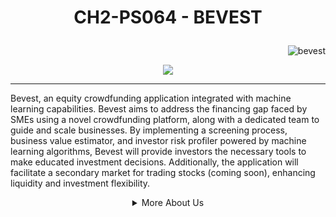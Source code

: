 
<h1 align="center">

CH2-PS064 - BEVEST
</h1>

<img src="https://komarev.com/ghpvc/?username=Bevest-Technology&label=%20Views&color=FF7F50&style=flat&height=70" align='right' alt="bevest" />
<br/>
<!--  <img src="https://gpvc.arturio.dev/yashitanamdeo" alt="Profile views" align='right'/> <a href="https://github.com/Bevest-Technology/"> </a> update  -->

<!-- Typing SVG by DenverCoder1 - https://github.com/DenverCoder1/readme-typing-svg -->
<p align="center">
  <a href="https://github.com/DenverCoder1/readme-typing-svg"><img src="https://readme-typing-svg.herokuapp.com?font=Plus+Jakarta+Sans&weight=500&size=30&lines=B+E+V+E+S+T;Be+Investor,+Grow+Together+!;&center=true&color=1E90FF&width=500&height=45"></a>
</p>
<hr/>

Bevest, an equity crowdfunding application integrated with machine learning capabilities. Bevest aims to address the financing gap faced by SMEs using a novel crowdfunding platform, along with a dedicated team to guide and scale businesses. By implementing a screening process, business value estimator, and investor risk profiler powered by machine learning algorithms, Bevest will provide investors the necessary tools to make educated investment decisions. Additionally, the application will facilitate a secondary market for trading stocks (coming soon), enhancing liquidity and investment flexibility.


<details>
   <summary align="center">More About Us</summary>
<br/>

<p align="center"><img src="https://i.ibb.co/QNtf90X/Bevest-Logo.png" width="200px"></p>

### Our Goals
Our team consists of 7 members, from various backgrounds and together contribute to the construction of this application. Combine several technologies namely machine learning, cloud computing, and mobile development to create an application that aims to overcome the funding problems of SMEs that occur in Indonesia. The hope of this application is to help SMEs to more easily get funding so that they are able to maintain and develop their business and help the realization of Indonesia's SDGs.

### Bevest Team
   
|        Role        | Name                           |Bangkit ID        |                       University                | LinkedIn | 
| ------------------ | -------------------------------|------------------|-------------------------------------------------|----------| 
| Mobile Development | Alif Akbar Kartadinata         | A248BSY1974      | University of Lampung                           |[Here](https://www.linkedin.com/in/mralifakbar/)|
| Mobile Development | Muhammad Noor Hakim            | A172BSY2107      | University of Mikroskil                         |[Here](https://www.linkedin.com/in/mhd-noor-hakim/)|
| Machine Learning   | M. Dwi Pratama                 | M248BSY1185      | University of Lampung                           |[Here](https://www.linkedin.com/in/m-dwi-pratama/) |
| Machine Learning   | Winda Apriliyanti              | M248BSX1589      | University of Lampung                           |[Here](https://www.linkedin.com/in/windaapriliyanti/)|
| Machine Learning   | Dicky Setiawan                 | M007BSY1347      | University of Dian Nuswantoro                   |[Here](https://www.linkedin.com/in/dickysstwn/)|
| Cloud Computing    | Ivana C. Rutchya               | C006BSX4152      | University of Brawijaya                         |[Here](https://www.linkedin.com/in/ivana-c-rutchya/)|
| Cloud Computing    | Ade Reiki Karuna               | C007BSY4082      | University of Dian Nuswantoro                   |[Here](https://www.linkedin.com/in/reikidev/)|

<br/>


<p align="right"> Regards, </p>
<p align="right"> <img src="https://i.ibb.co/xS7Z9hG/Bevest-mark.png" width="60px" > </p>

</details>
